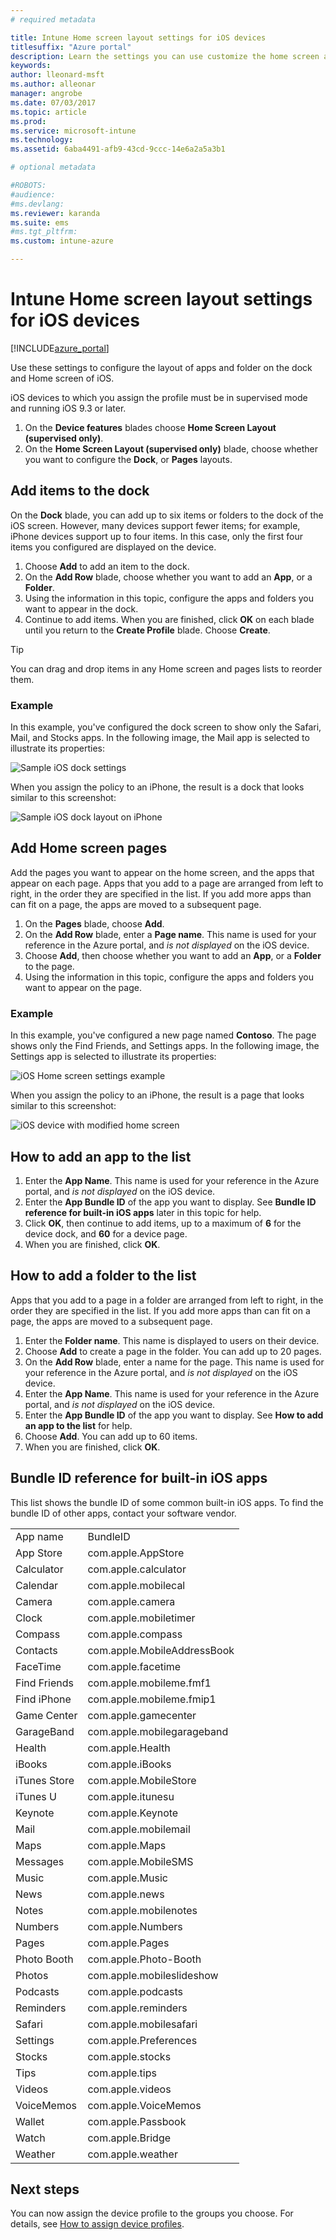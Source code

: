 ```yaml
---
# required metadata

title: Intune Home screen layout settings for iOS devices
titlesuffix: "Azure portal"
description: Learn the settings you can use customize the home screen and dock on iOS devices."
keywords:
author: lleonard-msft
ms.author: alleonar
manager: angrobe
ms.date: 07/03/2017
ms.topic: article
ms.prod:
ms.service: microsoft-intune
ms.technology:
ms.assetid: 6aba4491-afb9-43cd-9ccc-14e6a2a5a3b1

# optional metadata

#ROBOTS:
#audience:
#ms.devlang:
ms.reviewer: karanda
ms.suite: ems
#ms.tgt_pltfrm:
ms.custom: intune-azure

---
```


# Intune Home screen layout settings for iOS devices

[!INCLUDE[azure_portal](./includes/azure_portal.md)]

Use these settings to configure the layout of apps and folder on the dock and Home screen of iOS.

iOS devices to which you assign the profile must be in supervised mode and running iOS 9.3 or later.

1. On the **Device features** blades choose **Home Screen Layout (supervised only)**.
2. On the **Home Screen Layout (supervised only)** blade, choose whether you want to configure the **Dock**, or **Pages** layouts.

## Add items to the dock

On the **Dock** blade, you can add up to six items or folders to the dock of the iOS screen. However, many devices support fewer items; for example, iPhone devices support up to four items. In this case, only the first four items you configured are displayed on the device.

1. Choose **Add** to add an item to the dock.
2. On the **Add Row** blade, choose whether you want to add an **App**, or a **Folder**.
3. Using the information in this topic, configure the apps and folders you want to appear in the dock.
4. Continue to add items. When you are finished, click **OK** on each blade until you return to the **Create Profile** blade. Choose **Create**.

>[!TIP]
> You can drag and drop items in any Home screen and pages lists to reorder them. 

### Example

In this example, you've configured the dock screen to show only the Safari, Mail, and Stocks apps. In the following image, the Mail app is selected to illustrate its properties:

![Sample iOS dock settings](http://i.imgur.com/FfFiUcP.png)

When you assign the policy to an iPhone, the result is a dock that looks similar to this screenshot:

![Sample iOS dock layout on iPhone](http://i.imgur.com/bAgCe8F.png)

## Add Home screen pages

Add the pages you want to appear on the home screen, and the apps that appear on each page. Apps that you add to a page are arranged from left to right, in the order they are specified in the list. If you add more apps than can fit on a page, the apps are moved to a subsequent page.


1. On the **Pages** blade, choose **Add**.
2. On the **Add Row** blade, enter a **Page name**. This name is used for your reference in the Azure portal, and *is not displayed* on the iOS device.
3. Choose **Add**, then choose whether you want to add an **App**, or a **Folder** to the page.
4. Using the information in this topic, configure the apps and folders you want to appear on the page.

### Example

In this example, you've configured a new page named **Contoso**. The page shows only the Find Friends, and Settings apps. In the following image, the Settings app is selected to illustrate its properties:

![iOS Home screen settings example](http://i.imgur.com/Jc2OxyX.png)

When you assign the policy to an iPhone, the result is a page that looks similar to this screenshot:

![iOS device with modified home screen](http://i.imgur.com/Bd37PHa.png)

## How to add an app to the list

1. Enter the **App Name**. This name is used for your reference in the Azure portal, and *is not displayed* on the iOS device.
2. Enter the **App Bundle ID** of the app you want to display. See **Bundle ID reference for built-in iOS apps** later in this topic for help.
3. Click **OK**, then continue to add items, up to a maximum of **6** for the device dock, and **60** for a device page.
4. When you are finished, click **OK**.

## How to add a folder to the list

Apps that you add to a page in a folder are arranged from left to right, in the order they are specified in the list. If you add more apps than can fit on a page, the apps are moved to a subsequent page.

1. Enter the **Folder name**. This name is displayed to users on their device.
2. Choose **Add** to create a page in the folder. You can add up to 20 pages.
3. On the **Add Row** blade, enter a name for the page. This name is used for your reference in the Azure portal, and *is not displayed* on the iOS device.
3. Enter the **App Name**. This name is used for your reference in the Azure portal, and *is not displayed* on the iOS device.
2. Enter the **App Bundle ID** of the app you want to display. See **How to add an app to the list** for help.
3. Choose **Add**. You can add up to 60 items.
4. When you are finished, click **OK**.


## Bundle ID reference for built-in iOS apps

This list shows the bundle ID of some common built-in iOS apps. To find the bundle ID of other apps, contact your software vendor. 

|||
|-|-|
|App name|BundleID|
|App Store|com.apple.AppStore|
|Calculator|com.apple.calculator|
|Calendar|com.apple.mobilecal|
|Camera|com.apple.camera|
|Clock|com.apple.mobiletimer|
|Compass|com.apple.compass|
|Contacts|com.apple.MobileAddressBook|
|FaceTime|com.apple.facetime|
|Find Friends|com.apple.mobileme.fmf1|
|Find iPhone|com.apple.mobileme.fmip1|
|Game Center|com.apple.gamecenter|
|GarageBand|com.apple.mobilegarageband|
|Health|com.apple.Health|
|iBooks|com.apple.iBooks|
|iTunes Store|com.apple.MobileStore|
|iTunes U|com.apple.itunesu|
|Keynote|com.apple.Keynote|
|Mail|com.apple.mobilemail|
|Maps|com.apple.Maps|
|Messages|com.apple.MobileSMS|
|Music|com.apple.Music|
|News|com.apple.news|
|Notes|com.apple.mobilenotes|
|Numbers|com.apple.Numbers|
|Pages|com.apple.Pages|
|Photo Booth|com.apple.Photo-Booth|
|Photos|com.apple.mobileslideshow|
|Podcasts|com.apple.podcasts|
|Reminders|com.apple.reminders|
|Safari|com.apple.mobilesafari|
|Settings|com.apple.Preferences|
|Stocks|com.apple.stocks|
|Tips|com.apple.tips|
|Videos|com.apple.videos|
|VoiceMemos|com.apple.VoiceMemos|
|Wallet|com.apple.Passbook|
|Watch|com.apple.Bridge|
|Weather|com.apple.weather|


## Next steps

You can now assign the device profile to the groups you choose. For details, see [How to assign device profiles](device-profile-assign.md).